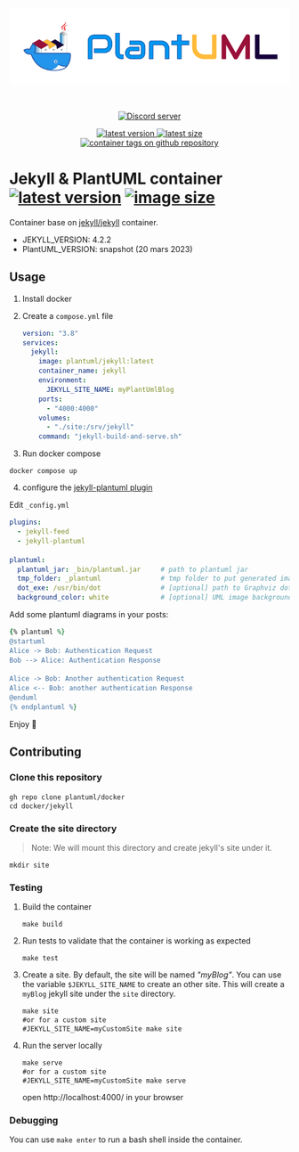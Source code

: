 <div align="center">
	<br />
	<p>	
		<img src="../.github/banner.png" alt="PlantUML Docker" />
	</p>
	<br />
	<p>
		<a href="https://discord.gg/sXhzexAQGh">
			<img src="https://img.shields.io/discord/1083727021328306236?color=5865F2&logo=discord&logoColor=white" alt="Discord server" />
		</a>
	</p>
	<p><a href="https://github.com/plantuml/docker/pkgs/container/docker%2Fjekyll">
			<img src="https://ghcr-badge.egpl.dev/plantuml/docker/jekyll/latest_tag?trim=major&label=latest%20version" alt="latest version" />
			<img src="https://ghcr-badge.egpl.dev/plantuml/docker/jekyll/size?trim=major&label=latest%20size" alt="latest size" />
			<br />
			<img src="https://ghcr-badge.egpl.dev/plantuml/docker/jekyll/tags?trim=major" alt="container tags on github repository" />
	</a></p>
</div>

# Jekyll & PlantUML container [![latest version][jekyll-badge-latest-version]][jekyll-package-url] [![image size][jekyll-badge-image-size]][jekyll-package-url]

[jekyll-badge-latest-version]: https://ghcr-badge.egpl.dev/plantuml/docker/jekyll/latest_tag?trim=major&label=version
[jekyll-badge-image-size]: https://ghcr-badge.egpl.dev/plantuml/docker/jekyll/size?trim=major&label=size
[jekyll-package-url]: https://github.com/plantuml/docker/pkgs/container/docker%2Fjekyll

Container base on [jekyll/jekyll](https://hub.docker.com/r/jekyll/jekyll/) container.

- JEKYLL_VERSION: 4.2.2
- PlantUML_VERSION: snapshot (20 mars 2023)

## Usage

1. Install docker

2. Create a `compose.yml` file
    ```yml
    version: "3.8"
    services:
      jekyll:
        image: plantuml/jekyll:latest
        container_name: jekyll
        environment:
          JEKYLL_SITE_NAME: myPlantUmlBlog
        ports:
          - "4000:4000"
        volumes:
          - "./site:/srv/jekyll"
        command: "jekyll-build-and-serve.sh"
    ```

3. Run docker compose
  ```shell
  docker compose up
  ```

4. configure the [jekyll-plantuml plugin](https://github.com/yjpark/jekyll-plantuml)
  
  Edit `_config.yml`
  ```yaml
  plugins:
    - jekyll-feed
    - jekyll-plantuml

  plantuml:
    plantuml_jar: _bin/plantuml.jar     # path to plantuml jar
    tmp_folder: _plantuml               # tmp folder to put generated image files
    dot_exe: /usr/bin/dot               # [optional] path to Graphviz dot execution
    background_color: white             # [optional] UML image background color

  ```

  Add some plantuml diagrams in your posts:
  ```ruby
  {% plantuml %}
  @startuml
  Alice -> Bob: Authentication Request
  Bob --> Alice: Authentication Response

  Alice -> Bob: Another authentication Request
  Alice <-- Bob: another authentication Response
  @enduml
  {% endplantuml %}
  ```

Enjoy :partying_face:

## Contributing

### Clone this repository
```shell 
gh repo clone plantuml/docker
cd docker/jekyll
```

### Create the site directory

> Note: We will mount this directory and create jekyll's site under it.

```shell 
mkdir site
```

### Testing

1. Build the container
    ```shell
    make build
    ```

2. Run tests to validate that the container is working as expected
    ```shell
    make test
    ```

3. Create a site.
    By default, the site will be named _"myBlog"_.
    You can use the variable `$JEKYLL_SITE_NAME` to create an other site.
    This will create a `myBlog` jekyll site under the `site` directory.

    ```shell
    make site
    #or for a custom site
    #JEKYLL_SITE_NAME=myCustomSite make site
    ```

4. Run the server locally
    ```shell
    make serve
    #or for a custom site
    #JEKYLL_SITE_NAME=myCustomSite make serve
    ```

    open http://localhost:4000/ in your browser

### Debugging

You can use `make enter` to run a bash shell inside the container.

